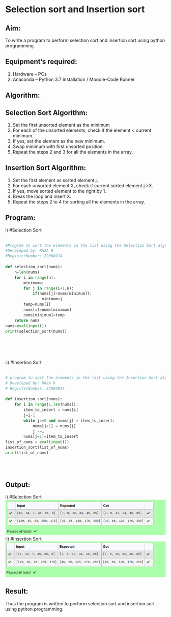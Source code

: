 # Selection sort and Insertion sort
## Aim:
To write a program to perform selection sort and insertion sort using python programming.
## Equipment’s required:
1.	Hardware – PCs
2.	Anaconda – Python 3.7 Installation / Moodle-Code Runner
## Algorithm:
## Selection Sort Algorithm:
1.	Set the first unsorted element as the minimum
2.	For each of the unsorted elements, check if the element < current minimum.
3.	If yes, set the element as the new minimum.
4.	Swap minimum with first unsorted position.
5.	Repeat the steps 2 and 3 for all the elements in the array.
## Insertion Sort Algorithm:
1.	Set the first element as sorted element j.
2.	For each unsorted element X, check if current sorted element j >X.
3.	If yes, move sorted element to the right by 1.
4.	Break the loop and insert X.
5.	Repeat the steps 2 to 4 for sorting all the elements in the array.
## Program:
i)	#Selection Sort
``` python

#Program to sort the elements in the list using the Selection Sort algorithm.
#Developed by: RAJA R
#RegisterNumber: 22004914

def selection_sort(nums):
    n=len(nums)
    for i in range(n):
        minimum=i
        for j in range(i+1,n):
            if(nums[j]<nums[minimum]):
                minimum=j
        temp=nums[i]
        nums[i]=nums[minimum]
        nums[minimum]=temp
    return nums
nums=eval(input())
print(selection_sort(nums))






```
ii)	#Insertion Sort
``` python

# program to sort the elements in the list using the Insertion Sort algorithm.
# Developed by: RAJA R
# RegisterNumber: 22004914

def insertion_sort(nums):
    for i in range(1,len(nums)):
        item_to_insert = nums[i]
        j=i-1
        while j>=0 and nums[j] > item_to_insert:
            nums[j+1] = nums[j]
            j -=1
        nums[j+1]=item_to_insert
list_of_nums = eval(input())
insertion_sort(list_of_nums)
print(list_of_nums)





```

## Output:
i)	#Selection Sort
![output](/iv.png)
ii)	#Insertion Sort
![lu](/iiv.png)


## Result:
Thus the program is written to perform selection sort and insertion sort using python programming.

